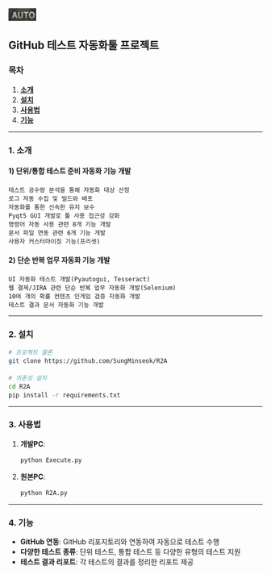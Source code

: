 <img src="autoBtnBox.jpg" />



## GitHub 테스트 자동화툴 프로젝트

### 목차

1. [**소개**](#1-소개)
2. [**설치**](#2-설치)
3. [**사용법**](#3-사용법)
4. [**기능**](#4-기능)

---

### 1. 소개

#### 1) 단위/통합 테스트 준비 자동화 기능 개발

    테스트 공수량 분석을 통해 자동화 대상 선정
    로그 자동 수집 및 빌드와 배포 
    자동화를 통한 신속한 유지 보수
    Pyqt5 GUI 개발로 툴 사용 접근성 강화
    명령어 자동 사용 관련 8개 기능 개발
    문서 파일 연동 관련 6개 기능 개발
    사용자 커스터마이징 기능(프리셋)

#### 2) 단순 반복 업무 자동화 기능 개발

    UI 자동화 테스트 개발(Pyautogui, Tesseract)
    웹 결제/JIRA 관련 단순 반복 업무 자동화 개발(Selenium)
    10여 개의 확률 컨텐츠 인게임 검증 자동화 개발
    테스트 결과 문서 자동화 기능 개발


---

### 2. 설치

```bash
# 프로젝트 클론
git clone https://github.com/SungMinseok/R2A

# 의존성 설치
cd R2A
pip install -r requirements.txt
```

---

### 3. 사용법

1. **개발PC**:

    ```bash
    python Execute.py
    ```

2. **원본PC**:

    ```bash
    python R2A.py
    ```

---

### 4. 기능

- **GitHub 연동**: GitHub 리포지토리와 연동하여 자동으로 테스트 수행
- **다양한 테스트 종류**: 단위 테스트, 통합 테스트 등 다양한 유형의 테스트 지원
- **테스트 결과 리포트**: 각 테스트의 결과를 정리한 리포트 제공

